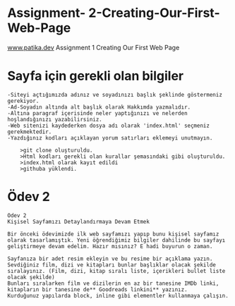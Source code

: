 # Assignment- 2-Creating-Our-First-Web-Page
www.patika.dev Assignment 1 Creating Our First Web Page

# Sayfa için gerekli olan bilgiler 

    -Siteyi açtığımızda adınız ve soyadınızı başlık şeklinde göstermeniz gerekiyor.
    -Ad-Soyadın altında alt başlık olarak Hakkımda yazmalıdır.
    -Altına paragraf içerisinde neler yaptığınızı ve nelerden hoşlandığınızı yazabilirsiniz.
    -Web sitenizi kaydederken dosya adı olarak 'index.html' seçmeniz gerekmektedir.
    -Yazdığınız kodları açıklayan yorum satırları eklemeyi unutmayın.

        >git clone oluşturuldu. 
        >Html kodları gerekli olan kurallar şemasındaki gibi oluşturuldu.
        >index.html olarak kayıt edildi
        >githuba yüklendi.

# Ödev 2 
    Ödev 2
    Kişisel Sayfamızı Detaylandırmaya Devam Etmek

    Bir önceki ödevimizde ilk web sayfamızı yapıp bunu kişisel sayfamız olarak tasarlamıştık. Yeni öğrendiğimiz bilgiler dahilinde bu sayfayı geliştirmeye devam edelim. Hazır mısınız? E hadi buyurun o zaman.

    Sayfanıza bir adet resim ekleyin ve bu resime bir açıklama yazın.
    Sevdiğiniz film, dizi ve kitapları bunlar başlıklar olacak şekilde sıralayınız. (Film, dizi, kitap sıralı liste, içerikleri bullet liste olacak şekilde)
    Bunları sıralarken film ve dizilerin en az bir tanesine IMDb linki, kitapların bir tanesine de** Goodreads linkini** yazınız.
    Kurduğunuz yapılarda block, inline gibi elementler kullanmaya çalışın.
